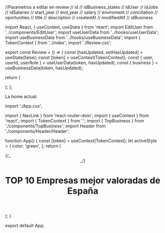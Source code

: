 //Parametros a editar en review
// id
// idBusiness_states
// idUser
// idJobs
// idSalaries
// start_year
// end_year
// salary
// enviroment
// conciliation
// oportunities
// title
// description
// createdAt
// modifiedAtf
// idBusiness

import React, { useContext, useState } from 'react';
import EditUser from '../components/EditUser';
import useUserData from '../hooks/useUserData';
import useBusinessData from '../hooks/useBusinessData';
import { TokenContext } from '../index';
import './Review.css';

export const Review = () => {
const [hasUpdated, setHasUpdated] = useState(false);
const [token] = useContext(TokenContext);
const { user, userId, userRole } = useUserData(token, hasUpdated);
const { business } = useBusinessData(token, hasUpdated);

return (

<div>
<EditUser
        user={user}
        userId={userId}
        onUpdated={setHasUpdated}
        userRole={userRole}
        business={business}
      />
</div>
);
};

La home actual:

import './App.css';

import { NavLink } from 'react-router-dom';
import { useContext } from 'react';
import { TokenContext } from '.';
import { TopBusiness } from './components/TopBusiness';
import Header from './components/Header/Header';

function App() {
const [token] = useContext(TokenContext);
let activeStyle = {
color: 'green',
};
return (
<div className='App'>
{/_ <Header /> _/}
<h1 className='top10'>TOP 10 Empresas mejor valoradas de España</h1>
<div className='top-reviews'>
<TopBusiness className='top-preview' />
</div>
</div>
);
}

export default App;

